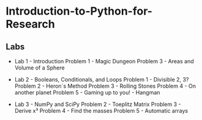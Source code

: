 # Introduction-to-Python-for-Research

## Labs 

- Lab 1 - Introduction
Problem 1 - Magic Dungeon
Problem 3 - Areas and Volume of a Sphere

- Lab 2 - Booleans, Conditionals, and Loops
Problem 1 - Divisible 2, 3?
Problem 2 - Heron`s Method
Problem 3 - Rolling Stones
Problem 4 - On another planet
Problem 5 - Gaming up to you! - Hangman
  
- Lab 3 - NumPy and SciPy
Problem 2 - Toeplitz Matrix
Problem 3 - Derive x³
Problem 4 - Find the masses
Problem 5 - Automatic arrays
